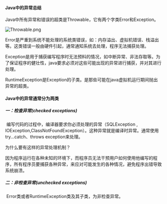 #### Java中的异常总结

Java中所有异常和错误的超类是Throwable，它有两个字类Error和Exception。

![Throwable.png](https://github.com/g453030291/building-java-tower/tree/master/images/Throwable.png)

Error是严重到系统不能处理的系统类错误，如：内存溢出、虚拟机错误、栈溢出等。这类错误一般由硬件引起，通常通知系统去处理，程序无法捕获处理。

Exception是用于捕获编写程序时无法预料的情况，如中断异常、非法存取等。为了保证程序的健壮性，java要求必须对这些可能出现的异常进行捕获，并对其进行处理。

RuntimeException是Exception的子类。是那些可能在java虚拟机运行期间抛出异常的超类。

#### Java中的异常通常分为两类

##### 一：检查异常(checked exceptions)

​	编写代码的过程中，编译器要求你必须处理的异常（SQLException , IOException,ClassNotFoundException）。这种异常就是编译时异常。通常使用try...catch、throws exception来处理。

为什么要有这样的异常处理机制？

​	因为程序运行在各种未知的环境下，而程序员无法干预用户如何使用他编写的程序，所有程序员要捕获各种异常，来应对可能发生的各种情况，避免程序出错导致系统崩溃。

##### 二：非检查异常(unchecked exceptions)

​	Error类或者RuntimeException类及其子类，为非检查异常。